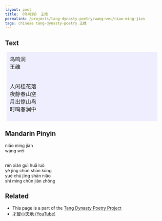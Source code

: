 ```yaml
---
layout: post
title: 《鸟鸣涧》 王维
permalink: /projects/tang-dynasty-poetry/wang-wei/niao-ming-jian
tags: chinese tang-dynasty-poetry 王维
---
```


## Text


<p>
<div class="chinese-poem" style="font-size: 1.25em; background-color: #eef; padding: 10px; margin: 5px;">
鸟鸣涧
<br />
王维
<br /><br />

人闲桂花落
<br />
夜静春山空
<br />
月出惊山鸟
<br />
时鸣春涧中
</div>
</p>

## Mandarin Pinyin

<p>
niǎo míng jiàn
<br />
wáng wéi
<br /><br />

rén xián guì huā luò
<br />
yè jìng chūn shān kōng
<br />
yuè chū jīng shān niǎo
<br />
shí míng chūn jiàn zhōng
</p>

## Related

* This page is a part of the [Tang Dynasty Poetry Project](/projects/tang-dynasty-poetry-project)
* [才智小天地 (YouTube)](https://youtu.be/lNi5KrhuTcs)

